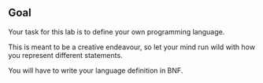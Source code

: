 ## Goal

Your task for this lab is to define your own programming language.

This is meant to be a creative endeavour, so let your mind run wild
with how you represent different statements.

You will have to write your language definition in BNF.



